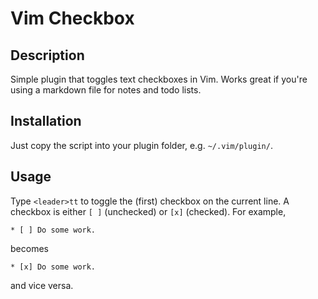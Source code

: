 

Vim Checkbox
============


Description
-----------

Simple plugin that toggles text checkboxes in Vim. Works great if you're using
a markdown file for notes and todo lists.


Installation
------------

Just copy the script into your plugin folder, e.g. `~/.vim/plugin/`.


Usage
-----

Type `<leader>tt` to toggle the (first) checkbox on the current line. A checkbox
is either `[ ]` (unchecked) or `[x]` (checked). For example,

    * [ ] Do some work.

becomes

	* [x] Do some work.

and vice versa.
